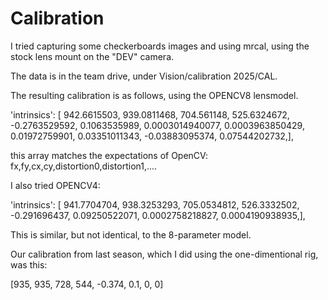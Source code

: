 # Calibration

I tried capturing some checkerboards images and using mrcal, using the stock lens mount on the "DEV" camera.

The data is in the team drive, under Vision/calibration 2025/CAL.

The resulting calibration is as follows, using the OPENCV8 lensmodel.

'intrinsics': [ 942.6615503, 939.0811468, 704.561148, 525.6324672, -0.2763529592, 0.1063535989, 0.0003014940077, 0.0003963850429, 0.01972759901, 0.03351011343, -0.03883095374, 0.07544202732,],

this array matches the expectations of OpenCV: fx,fy,cx,cy,distortion0,distortion1,....


I also tried OPENCV4:

'intrinsics': [ 941.7704704, 938.3253293, 705.0534812, 526.3332502, -0.291696437, 0.09250522071, 0.0002758218827, 0.0004190938935,],

This is similar, but not identical, to the 8-parameter model.

Our calibration from last season, which I did using the one-dimentional rig, was this:

[935, 935, 728, 544, -0.374, 0.1, 0, 0]

